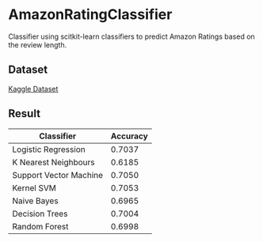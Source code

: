 # AmazonRatingClassifier

Classifier using scitkit-learn classifiers to predict Amazon Ratings based on the review length.

## Dataset

[Kaggle Dataset](https://www.kaggle.com/datafiniti/consumer-reviews-of-amazon-products)

## Result

| Classifier             | Accuracy |
| ---------------------- | -------- |
| Logistic Regression    | 0.7037   |
| K Nearest Neighbours   | 0.6185   |
| Support Vector Machine | 0.7050   |
| Kernel SVM             | 0.7053   |
| Naive Bayes            | 0.6965   |
| Decision Trees         | 0.7004   |
| Random Forest          | 0.6998   |
